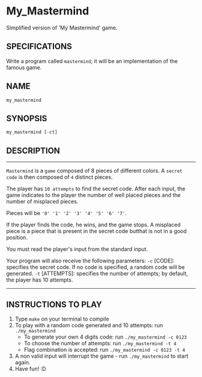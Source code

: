# My_Mastermind

Simplified version of 'My Mastermind' game.



## SPECIFICATIONS

Write a program called `mastermind`; it will be an implementation of the famous game.

## NAME

`my_mastermind`

## SYNOPSIS

`my_mastermind [-ct]`

## DESCRIPTION

---
`Mastermind` is a `game` composed of 8 pieces of different colors.
A `secret code` is then composed of `4` distinct pieces.

The player has `10 attempts` to find the secret code.
After each input, the game indicates to the player the number of well placed pieces and the number of misplaced pieces.

Pieces will be `'0' '1' '2' '3' '4' '5' '6' '7'`.

If the player finds the code, he wins, and the game stops.
A misplaced piece is a piece that is present in the secret code butthat is not in a good position.

You must read the player's input from the standard input.

Your program will also receive the following parameters:
`-c` [CODE]: specifies the secret code. If no code is specified, a random code will be generated.
`-t` [ATTEMPTS]: specifies the number of attempts; by default, the player has 10 attempts.

---

## INSTRUCTIONS TO PLAY

1. Type `make` on your terminal to compile
2. To play with a random code generated and 10 attempts: run `./my_mastermind` 
    - To generate your own 4 digits code: run `./my_mastermind -c 0123`
    - To choose the number of attempts: run `./my_mastermind -t 4`
    - Flag combination is accepted: run `./my_mastermind -c 0123 -t 4`
4. A non valid input will interrupt the game - run `./my_mastermind` to start again.
3. Have fun! :D

